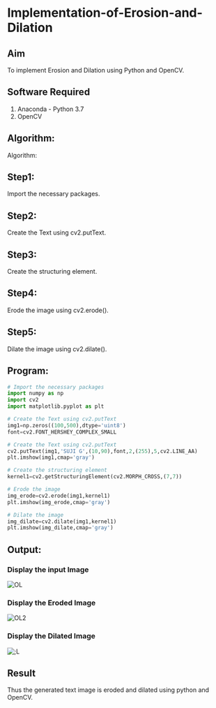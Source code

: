 # Implementation-of-Erosion-and-Dilation
## Aim
To implement Erosion and Dilation using Python and OpenCV.
## Software Required
1. Anaconda - Python 3.7
2. OpenCV
## Algorithm:
Algorithm:
## Step1:
Import the necessary packages.

## Step2:
Create the Text using cv2.putText.

## Step3:
Create the structuring element.

## Step4:
Erode the image using cv2.erode().

## Step5:
Dilate the image using cv2.dilate().


 
## Program:

``` Python
# Import the necessary packages
import numpy as np
import cv2
import matplotlib.pyplot as plt

# Create the Text using cv2.putText
img1=np.zeros((100,500),dtype='uint8')
font=cv2.FONT_HERSHEY_COMPLEX_SMALL

# Create the Text using cv2.putText
cv2.putText(img1,'SUJI G',(10,90),font,2,(255),5,cv2.LINE_AA)
plt.imshow(img1,cmap='gray')

# Create the structuring element
kernel1=cv2.getStructuringElement(cv2.MORPH_CROSS,(7,7))

# Erode the image
img_erode=cv2.erode(img1,kernel1)
plt.imshow(img_erode,cmap='gray')

# Dilate the image
img_dilate=cv2.dilate(img1,kernel1)
plt.imshow(img_dilate,cmap='gray')

```
## Output:

### Display the input Image
![OL](https://user-images.githubusercontent.com/119559822/235293436-71df0c55-5642-4ffe-bc7c-44ef3474dc0a.png)


### Display the Eroded Image
![OL2](https://user-images.githubusercontent.com/119559822/235293454-be583150-6d23-46f8-9084-d9b5ba62c46a.png)


### Display the Dilated Image
![;L](https://user-images.githubusercontent.com/119559822/235293466-93cc5bde-94a2-4858-8c84-d8715d52fdd6.png)


## Result
Thus the generated text image is eroded and dilated using python and OpenCV.
